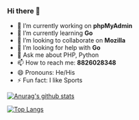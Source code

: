 ### Hi there 👋

<!--
**rajat315315/rajat315315** is a ✨ _special_ ✨ repository because its `README.md` (this file) appears on your GitHub profile.

Here are some ideas to get you started:
-->

- 🔭 I’m currently working on <b>phpMyAdmin</b>
- 🌱 I’m currently learning <b>Go</b>
- 👯 I’m looking to collaborate on <b>Mozilla</b>
- 🤔 I’m looking for help with <b>Go</b>
- 💬 Ask me about PHP, Python
- 📫 How to reach me: <b>8826028348</b>
- 😄 Pronouns: He/His
- ⚡ Fun fact: I like Sports


[![Anurag's github stats](https://github-readme-stats.vercel.app/api?username=rajat315315)](https://github.com/rajat315315/)

[![Top Langs](https://github-readme-stats.vercel.app/api/top-langs/?username=rajat315315&layout=compact)](https://github.com/rajat315315/)
